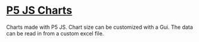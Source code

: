 <h1><a href='https://stephen-gordon.github.io/Charts/'> P5 JS Charts</a></h1>

Charts made with P5 JS. Chart size can be customized with a Gui.
The data can be read in from a custom excel file. 
